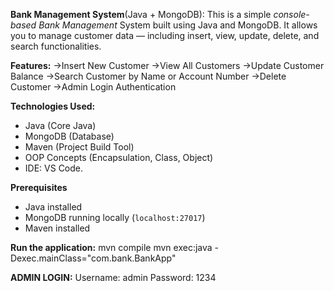 **Bank Management System**(Java + MongoDB):
        This is a simple _console-based Bank Management_ System built using Java and MongoDB. It allows you to manage customer data — including insert, view, update, delete, and search functionalities.
        
**Features:**
->Insert New Customer
->View All Customers
->Update Customer Balance
->Search Customer by Name or Account Number
->Delete Customer
->Admin Login Authentication

**Technologies Used:**
- Java (Core Java)
- MongoDB (Database)
- Maven (Project Build Tool)
- OOP Concepts (Encapsulation, Class, Object)
- IDE: VS Code.

**Prerequisites**
- Java installed 
- MongoDB running locally (`localhost:27017`) 
- Maven installed 

**Run the application:**
mvn compile
mvn exec:java -Dexec.mainClass="com.bank.BankApp"

**ADMIN LOGIN:**
Username: admin
Password: 1234
